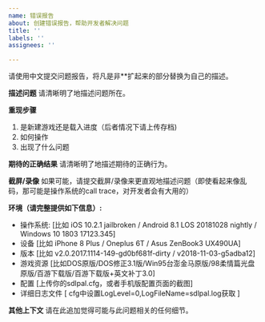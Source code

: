```yaml
---
name: 错误报告
about: 创建错误报告，帮助开发者解决问题
title: ''
labels: ''
assignees: ''

---
```


请使用中文提交问题报告，将凡是非\*\*扩起来的部分替换为自己的描述。

**描述问题**
请清晰明了地描述问题所在。

**重现步骤**
1. 是新建游戏还是载入进度（后者情况下请上传存档)
2. 如何操作
3. 出现了什么问题

**期待的正确结果**
请清晰明了地描述期待的正确行为。

**截屏/录像**
如果可能，请提交截屏/录像来更直观地描述问题（即使看起来像乱码，那可能是操作系统的call trace，对开发者会有大用的）

**环境（请完整提供如下信息）:**
 - 操作系统: [比如 iOS 10.2.1 jailbroken / Android 8.1 LOS 20181028 nightly / Windows 10 1803 17123.345]
 - 设备 [比如 iPhone 8 Plus / Oneplus 6T / Asus ZenBook3 UX490UA]
 - 版本 [比如 v2.0.2017.1114-149-gd0bf681f-dirty / v2018-11-03-g5adba12]
 - 游戏资源 [比如DOS原版/DOS修正3.1版/Win95台澎金马原版/98柔情篇光盘原版/百游下载版/百游下载版+英文补丁3.0]
 - 配置 [上传你的sdlpal.cfg，或者手机版配置页面的截图]
 - 详细日志文件 [ cfg中设置LogLevel=0,LogFileName=sdlpal.log获取 ]

**其他上下文**
请在此追加觉得可能与此问题相关的任何细节。
